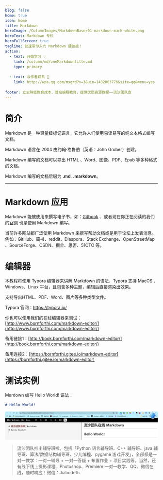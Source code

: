 ```yaml
---
blog: false
home: true
icon: home
title: Markdown
heroImage: /ColumnImages/MarkdownBase/01-markdown-mark-white.png
heroText: Markdown 专栏
heroFullScreen: true
tagline: 快速带你入门 Markdown 硬技能！
action:
  - text: 开始学习 💡
    link: /column/md/oneMarkdowntitle.md
    type: primary	

  - text: 与作者联系 👋
    link: http://wpa.qq.com/msgrd?v=3&uin=1432803776&site=qq&menu=yes

footer: 立志降低教育成本，普及编程教育，提供优质资源教程——流沙团队宣
---
```




# 简介

Markdown 是一种轻量级标记语言，它允许人们使用易读易写的纯文本格式编写文档。

Markdown 语言在 2004 由约翰·格鲁伯（英语：John Gruber）创建。

Markdown 编写的文档可以导出 HTML 、Word、图像、PDF、Epub 等多种格式的文档。

Markdown 编写的文档后缀为 **.md**, **.markdown**。

---



# Markdown 应用

Markdown 能被使用来撰写电子书，如：[Gitbook](https://book.bornforthi.com/GitBook_All/) 、或者现在你正在阅读的我们的[官网](https://book.bornforthi.com) 也是使用 Markdown 编写。

当前许多网站都广泛使用 Markdown 来撰写帮助文档或是用于论坛上发表消息。例如：GitHub、简书、reddit、Diaspora、Stack Exchange、OpenStreetMap 、SourceForge、CSDN、掘金、思否、51CTO 等。



# 编辑器

本教程将使用 Typora 编辑器来讲解 Markdown 的语法，Typora 支持 MacOS 、Windows、Linux 平台，且包含多种主题，编辑后直接渲染出效果。

支持导出HTML、PDF、Word、图片等多种类型文件。

Typora 官网：https://typora.io/

你也可以使用我们的在线编辑器来测试：[http://www.bornforthi.com/markdown-editor/](http://www.bornforthi.com/markdown-editor/)

备用链接1：[http://book.bornforthi.com/markdown-editor/](http://book.bornforthi.com/markdown-editor/)

备用连接2：[https://bornforthi.gitee.io/markdown-editor](https://bornforthi.gitee.io/markdown-editor)



# 测试实例

Mardown 编写 Hello World! 语法：

```markdown
# Hello World! 
```

![](/ColumnImages/MarkdownBase/01/image-20211022133509452.png)



> 流沙团队推出辅导班啦，包括「Python 语言辅导班、C++ 辅导班、java 辅导班、算法/数据结构辅导班、少儿编程、pygame 游戏开发」，全部都是一对一教学：一对一辅导 + 一对一答疑 + 布置作业 + 项目实践等。当然，还有线下线上摄影课程、Photoshop、Premiere 一对一教学、QQ、微信在线，随时响应！微信：Jiabcdefh
